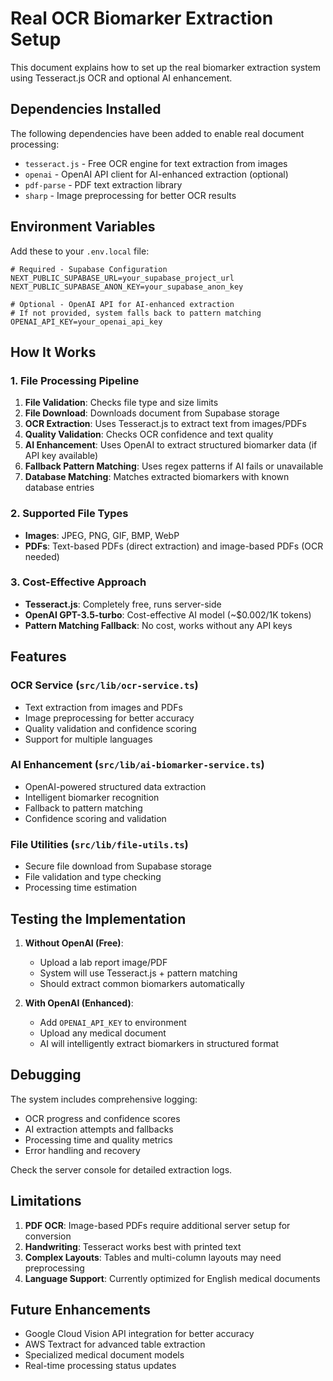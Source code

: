 # Real OCR Biomarker Extraction Setup

This document explains how to set up the real biomarker extraction system using Tesseract.js OCR and optional AI enhancement.

## Dependencies Installed

The following dependencies have been added to enable real document processing:

- `tesseract.js` - Free OCR engine for text extraction from images
- `openai` - OpenAI API client for AI-enhanced extraction (optional)
- `pdf-parse` - PDF text extraction library
- `sharp` - Image preprocessing for better OCR results

## Environment Variables

Add these to your `.env.local` file:

```env
# Required - Supabase Configuration
NEXT_PUBLIC_SUPABASE_URL=your_supabase_project_url
NEXT_PUBLIC_SUPABASE_ANON_KEY=your_supabase_anon_key

# Optional - OpenAI API for AI-enhanced extraction
# If not provided, system falls back to pattern matching
OPENAI_API_KEY=your_openai_api_key
```

## How It Works

### 1. File Processing Pipeline

1. **File Validation**: Checks file type and size limits
2. **File Download**: Downloads document from Supabase storage
3. **OCR Extraction**: Uses Tesseract.js to extract text from images/PDFs
4. **Quality Validation**: Checks OCR confidence and text quality
5. **AI Enhancement**: Uses OpenAI to extract structured biomarker data (if API key available)
6. **Fallback Pattern Matching**: Uses regex patterns if AI fails or unavailable
7. **Database Matching**: Matches extracted biomarkers with known database entries

### 2. Supported File Types

- **Images**: JPEG, PNG, GIF, BMP, WebP
- **PDFs**: Text-based PDFs (direct extraction) and image-based PDFs (OCR needed)

### 3. Cost-Effective Approach

- **Tesseract.js**: Completely free, runs server-side
- **OpenAI GPT-3.5-turbo**: Cost-effective AI model (~$0.002/1K tokens)
- **Pattern Matching Fallback**: No cost, works without any API keys

## Features

### OCR Service (`src/lib/ocr-service.ts`)
- Text extraction from images and PDFs
- Image preprocessing for better accuracy
- Quality validation and confidence scoring
- Support for multiple languages

### AI Enhancement (`src/lib/ai-biomarker-service.ts`)
- OpenAI-powered structured data extraction
- Intelligent biomarker recognition
- Fallback to pattern matching
- Confidence scoring and validation

### File Utilities (`src/lib/file-utils.ts`)
- Secure file download from Supabase storage
- File validation and type checking
- Processing time estimation

## Testing the Implementation

1. **Without OpenAI (Free)**:
   - Upload a lab report image/PDF
   - System will use Tesseract.js + pattern matching
   - Should extract common biomarkers automatically

2. **With OpenAI (Enhanced)**:
   - Add `OPENAI_API_KEY` to environment
   - Upload any medical document
   - AI will intelligently extract biomarkers in structured format

## Debugging

The system includes comprehensive logging:
- OCR progress and confidence scores
- AI extraction attempts and fallbacks
- Processing time and quality metrics
- Error handling and recovery

Check the server console for detailed extraction logs.

## Limitations

1. **PDF OCR**: Image-based PDFs require additional server setup for conversion
2. **Handwriting**: Tesseract works best with printed text
3. **Complex Layouts**: Tables and multi-column layouts may need preprocessing
4. **Language Support**: Currently optimized for English medical documents

## Future Enhancements

- Google Cloud Vision API integration for better accuracy
- AWS Textract for advanced table extraction
- Specialized medical document models
- Real-time processing status updates 
